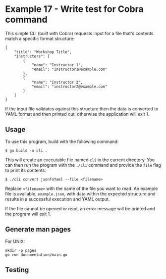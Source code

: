 # Example 17 - Write test for Cobra command

This simple CLI (built with Cobra) requests input for a file that's contents match a specific format structure: 

```
{
    "title": "Workshop Title",
    "instructors": [
        {
            "name": "Instructor 1",
            "email": "instructor1@example.com"
        },
        {
            "name": "Instructor 2",
            "email": "instructor2@example.com"
        }
    ]
}
```

If the input file validates against this structure then the data is converted to YAML format and then printed out, otherwise the application will exit 1.

## Usage

To use this program, build with the following command:

`$ go build -o cli .`

This will create an executable file named `cli` in the current directory. You can then run the program with the `./cli` command and provide the `file` flag to print its contents:

```
$ ./cli convert jsonToYaml --file <filename>
```

Replace `<filename>` with the name of the file you want to read.  An example file is available, `example.json`, with data within the expected structure and results in a successful execution and YAML output.

If the file cannot be opened or read, an error message will be printed and the program will exit 1.

## Generate man pages

For UNIX:
```
mkdir -p pages
go run documentation/main.go
```

## Testing
